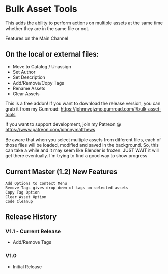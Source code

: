 
# Bulk Asset Tools

This adds the ability to perform actions on multiple assets at the same time whether they are in the same file or not.

Features on the Main Channel

## On the local or external files:

-  Move to Catalog / Unassign
-  Set Author
-  Set Description
-  Add/Remove/Copy Tags
-  Rename Assets
-  Clear Assets

This is a free addon! If you want to download the release version, you can grab it from my Gumroad: https://johnnygizmo.gumroad.com/l/bulk-asset-tools

If you want to support development, join my Patreon @ https://www.patreon.com/johnnymatthews

Be aware that when you select multiple assets from different files, each of those files will be loaded, modified and saved in the background. So, this can take a while and it may seem like Blender is frozen. JUST WAIT it will get there eventually. I'm trying to find a good way to show progress

## Current Master (1.2) New Features
    Add Options to Context Menu 
    Remove Tags gives drop down of tags on selected assets
    Copy Tag Option
    Clear Asset Option
    Code Cleanup
  
## Release History
  
### V1.1 - Current Release
- Add/Remove Tags
### V1.0
- Initial Release
